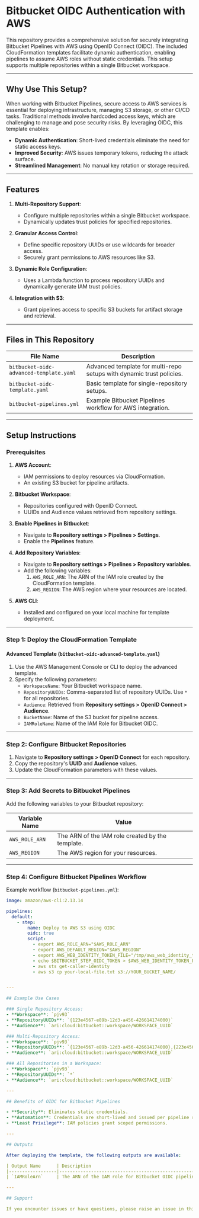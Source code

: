 # Bitbucket OIDC Authentication with AWS

This repository provides a comprehensive solution for securely integrating Bitbucket Pipelines with AWS using OpenID Connect (OIDC). The included CloudFormation templates facilitate dynamic authentication, enabling pipelines to assume AWS roles without static credentials. This setup supports multiple repositories within a single Bitbucket workspace.

---

## Why Use This Setup?

When working with Bitbucket Pipelines, secure access to AWS services is essential for deploying infrastructure, managing S3 storage, or other CI/CD tasks. Traditional methods involve hardcoded access keys, which are challenging to manage and pose security risks. By leveraging OIDC, this template enables:

- **Dynamic Authentication**: Short-lived credentials eliminate the need for static access keys.
- **Improved Security**: AWS issues temporary tokens, reducing the attack surface.
- **Streamlined Management**: No manual key rotation or storage required.

---

## Features

1. **Multi-Repository Support**:
   - Configure multiple repositories within a single Bitbucket workspace.
   - Dynamically updates trust policies for specified repositories.

2. **Granular Access Control**:
   - Define specific repository UUIDs or use wildcards for broader access.
   - Securely grant permissions to AWS resources like S3.

3. **Dynamic Role Configuration**:
   - Uses a Lambda function to process repository UUIDs and dynamically generate IAM trust policies.

4. **Integration with S3**:
   - Grant pipelines access to specific S3 buckets for artifact storage and retrieval.

---

## Files in This Repository

| File Name                             | Description                                                 |
|---------------------------------------|-------------------------------------------------------------|
| `bitbucket-oidc-advanced-template.yaml` | Advanced template for multi-repo setups with dynamic trust policies. |
| `bitbucket-oidc-template.yaml`        | Basic template for single-repository setups.               |
| `bitbucket-pipelines.yml`             | Example Bitbucket Pipelines workflow for AWS integration.  |

---

## Setup Instructions

### Prerequisites

1. **AWS Account**:
   - IAM permissions to deploy resources via CloudFormation.
   - An existing S3 bucket for pipeline artifacts.

2. **Bitbucket Workspace**:
   - Repositories configured with OpenID Connect.
   - UUIDs and Audience values retrieved from repository settings.

3. **Enable Pipelines in Bitbucket**:
   - Navigate to **Repository settings > Pipelines > Settings**.
   - Enable the **Pipelines** feature.

4. **Add Repository Variables**:
   - Navigate to **Repository settings > Pipelines > Repository variables**.
   - Add the following variables:
     1. `AWS_ROLE_ARN`: The ARN of the IAM role created by the CloudFormation template.
     2. `AWS_REGION`: The AWS region where your resources are located.

5. **AWS CLI**:
   - Installed and configured on your local machine for template deployment.

---

### Step 1: Deploy the CloudFormation Template

#### Advanced Template (`bitbucket-oidc-advanced-template.yaml`)

1. Use the AWS Management Console or CLI to deploy the advanced template.
2. Specify the following parameters:
   - `WorkspaceName`: Your Bitbucket workspace name.
   - `RepositoryUUIDs`: Comma-separated list of repository UUIDs. Use `*` for all repositories.
   - `Audience`: Retrieved from **Repository settings > OpenID Connect > Audience**.
   - `BucketName`: Name of the S3 bucket for pipeline access.
   - `IAMRoleName`: Name of the IAM Role for Bitbucket OIDC.

---

### Step 2: Configure Bitbucket Repositories

1. Navigate to **Repository settings > OpenID Connect** for each repository.
2. Copy the repository's **UUID** and **Audience** values.
3. Update the CloudFormation parameters with these values.

---

### Step 3: Add Secrets to Bitbucket Pipelines

Add the following variables to your Bitbucket repository:

| Variable Name            | Value                                          |
|--------------------------|------------------------------------------------|
| `AWS_ROLE_ARN`           | The ARN of the IAM role created by the template. |
| `AWS_REGION`             | The AWS region for your resources.            |

---

### Step 4: Configure Bitbucket Pipelines Workflow

Example workflow (`bitbucket-pipelines.yml`):

```yaml
image: amazon/aws-cli:2.13.14

pipelines:
  default:
    - step:
        name: Deploy to AWS S3 using OIDC
        oidc: true
        script:
          - export AWS_ROLE_ARN="$AWS_ROLE_ARN"
          - export AWS_DEFAULT_REGION="$AWS_REGION"
          - export AWS_WEB_IDENTITY_TOKEN_FILE="/tmp/aws_web_identity_token"
          - echo $BITBUCKET_STEP_OIDC_TOKEN > $AWS_WEB_IDENTITY_TOKEN_FILE
          - aws sts get-caller-identity
          - aws s3 cp your-local-file.txt s3://YOUR_BUCKET_NAME/


---

## Example Use Cases

### Single Repository Access:
- **Workspace**: `pjv93`
- **RepositoryUUIDs**: `{123e4567-e89b-12d3-a456-426614174000}`
- **Audience**: `ari:cloud:bitbucket::workspace/WORKSPACE_UUID`

### Multi-Repository Access:
- **Workspace**: `pjv93`
- **RepositoryUUIDs**: `{123e4567-e89b-12d3-a456-426614174000},{223e4567-e89b-12d3-a456-426614174001}`
- **Audience**: `ari:cloud:bitbucket::workspace/WORKSPACE_UUID`

### All Repositories in a Workspace:
- **Workspace**: `pjv93`
- **RepositoryUUIDs**: `*`
- **Audience**: `ari:cloud:bitbucket::workspace/WORKSPACE_UUID`

---

## Benefits of OIDC for Bitbucket Pipelines

- **Security**: Eliminates static credentials.
- **Automation**: Credentials are short-lived and issued per pipeline run.
- **Least Privilege**: IAM policies grant scoped permissions.

---

## Outputs

After deploying the template, the following outputs are available:

| Output Name      | Description                                          |
|------------------|------------------------------------------------------|
| `IAMRoleArn`     | The ARN of the IAM role for Bitbucket OIDC pipelines.|

---

## Support

If you encounter issues or have questions, please raise an issue in this repository. Contributions and suggestions are always welcome!
